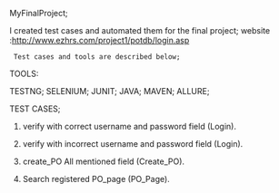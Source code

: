 MyFinalProject;
    
   I created test cases and automated them for the final project;
website :http://www.ezhrs.com/project1/potdb/login.asp

     Test cases and tools are described below;

TOOLS:

   TESTNG; SELENIUM; JUNIT; JAVA; MAVEN; ALLURE;


TEST CASES;

 1) verify with correct username and password field (Login).
 
 2) verify with incorrect username and password field (Login).
 
 3) create_PO All mentioned field (Create_PO).

 4) Search registered PO_page (PO_Page).
